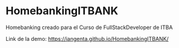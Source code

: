 # HomebankingITBANK
Homebanking creado para el Curso de FullStackDeveloper de ITBA

Link de la demo: https://iangenta.github.io/HomebankingITBANK/
